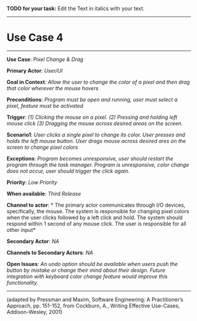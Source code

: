 **TODO for your task:** Edit the Text in italics with your text.

<hr>

# Use Case 4

<hr>

**Use Case**: *Pixel Change & Drag*

**Primary Actor**: *User/UI*

**Goal in Context**: *Allow the user to change the color of a pixel and then drag that color wherever the mouse hovers*

**Preconditions**: *Program must be open and running, user must select a pixel, feature must be activated*

**Trigger**: *(1) Clicking the mouse on a pixel. (2) Pressing and holding left mouse click (3) Dragging the mouse across desired areas on the screen.*
  
**Scenario1**: *User clicks a single pixel to change its color. User presses and holds the left mouse button. User drags mouse across desired ares on the screen to change pixel colors*
 
**Exceptions**: *Program becomes unresponsive, user should restart the program through the task manager. Program is unresponsive, color change does not occur, user should trigger the click again.*

**Priority**: *Low Priority*

**When available**: *Third Release*

**Channel to actor**: * The primary actor communicates through I/O devices, specifically, the mouse. The system is responsible for changing pixel colors when the user clicks followed by a left click and hold. The system should respond within 1 second of any mouse click. The user is responsible for all other input*

**Secondary Actor**: *NA*

**Channels to Secondary Actors**: *NA*

**Open Issues**: *An undo option should be available when users push the button by mistake or change their mind about their design. Future integration with keyboard color change feature would improve this functionality.*

<hr>



(adapted by Pressman and Maxim, Software Engineering: A Practitioner’s Approach, pp. 151-152, from Cockburn,
A., Writing Effective Use-Cases, Addison-Wesley, 2001)
